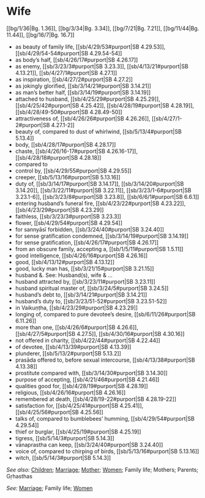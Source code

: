 # Wife

[[bg/1/36|Bg. 1.36]], [[bg/3/34|Bg. 3.34]], [[bg/7/21|Bg. 7.21]], [[bg/11/44|Bg. 11.44]], [[bg/16/7|Bg. 16.7]]

* as beauty of family life, [[sb/4/29/53#purport|SB 4.29.53]], [[sb/4/29/54-54#purport|SB 4.29.54-54]]
* as body’s half, [[sb/4/26/17#purport|SB 4.26.17]]
* as enemy, [[sb/3/23/3#purport|SB 3.23.3]], [[sb/4/13/21#purport|SB 4.13.21]], [[sb/4/27/1#purport|SB 4.27.1]]
* as inspiration, [[sb/4/27/2#purport|SB 4.27.2]]
* as jokingly glorified, [[sb/3/14/21#purport|SB 3.14.21]]
* as man’s better half, [[sb/3/14/19#purport|SB 3.14.19]]
* attached to husband, [[sb/4/25/29#purport|SB 4.25.29]], [[sb/4/25/42#purport|SB 4.25.42]], [[sb/4/28/19#purport|SB 4.28.19]], [[sb/4/28/49-50#purport|SB 4.28.49-50]]
* attractiveness of, [[sb/4/26/26#purport|SB 4.26.26]], [[sb/4/27/1-2#purport|SB 4.27.1-2]]
* beauty of, compared to dust of whirlwind, [[sb/5/13/4#purport|SB 5.13.4]]
* body, [[sb/4/28/17#purport|SB 4.28.17]]
* chaste, [[sb/4/26/16-17#purport|SB 4.26.16-17]], [[sb/4/28/18#purport|SB 4.28.18]]
* compared to
* control by, [[sb/4/29/55#purport|SB 4.29.55]]
* creeper, [[sb/5/13/16#purport|SB 5.13.16]]
* duty of, [[sb/3/14/17#purport|SB 3.14.17]], [[sb/3/14/20#purport|SB 3.14.20]], [[sb/3/22/11#purport|SB 3.22.11]], [[sb/3/23/1-6#purport|SB 3.23.1-6]], [[sb/3/23/8#purport|SB 3.23.8]], [[sb/6/6/1#purport|SB 6.6.1]]
* entering husband’s funeral fire, [[sb/4/23/22#purport|SB 4.23.22]], [[sb/4/23/29#purport|SB 4.23.29]]
* faithless, [[sb/3/23/3#purport|SB 3.23.3]]
* flower, [[sb/4/29/54#purport|SB 4.29.54]]
* for sannyāsī forbidden, [[sb/3/24/40#purport|SB 3.24.40]]
* for sense gratification condemned, [[sb/3/14/19#purport|SB 3.14.19]]
* for sense gratification, [[sb/4/26/17#purport|SB 4.26.17]]
* from an obscure family, accepting a, [[sb/1/5/11#purport|SB 1.5.11]]
* good intelligence, [[sb/4/26/16#purport|SB 4.26.16]]
* good, [[sb/4/13/12#purport|SB 4.13.12]]
* good, lucky man has, [[sb/3/21/15#purport|SB 3.21.15]]
* husband &. See: Husband(s), wife & ...
* husband attracted by, [[sb/3/23/11#purport|SB 3.23.11]]
* husband spiritual master of, [[sb/3/24/5#purport|SB 3.24.5]]
* husband’s debt to, [[sb/3/14/21#purport|SB 3.14.21]]
* husband’s duty to, [[sb/3/23/51-52#purport|SB 3.23.51-52]]
* in Vaikuṇṭha, [[sb/4/23/29#purport|SB 4.23.29]]
* longing of, compared to pure devotee’s desire, [[sb/6/11/26#purport|SB 6.11.26]]
* more than one, [[sb/4/26/6#purport|SB 4.26.6]], [[sb/4/27/5#purport|SB 4.27.5]], [[sb/4/30/16#purport|SB 4.30.16]]
* not offered in charity, [[sb/4/22/44#purport|SB 4.22.44]]
* of devotee, [[sb/4/13/39#purport|SB 4.13.39]]
* plunderer, [[sb/5/13/2#purport|SB 5.13.2]]
* prasāda offered to, before sexual intercourse, [[sb/4/13/38#purport|SB 4.13.38]]
* prostitute compared with, [[sb/3/14/30#purport|SB 3.14.30]]
* purpose of accepting, [[sb/4/21/46#purport|SB 4.21.46]]
* qualities good for, [[sb/4/28/19#purport|SB 4.28.19]]
* religious, [[sb/4/26/16#purport|SB 4.26.16]]
* remembered at death, [[sb/4/28/19-22#purport|SB 4.28.19-22]]
* satisfaction for, [[sb/4/25/41#purport|SB 4.25.41]], [[sb/4/25/56#purport|SB 4.25.56]]
* talks of, compared to bumblebees’ humming, [[sb/4/29/54#purport|SB 4.29.54]]
* thief or burglar, [[sb/4/25/19#purport|SB 4.25.19]]
* tigress, [[sb/5/14/3#purport|SB 5.14.3]]
* vānaprastha can keep, [[sb/3/24/40#purport|SB 3.24.40]]
* voice of, compared to chirping of birds, [[sb/5/13/16#purport|SB 5.13.16]]
* witch, [[sb/5/14/3#purport|SB 5.14.3]]

*See also:* [Children](entries/children.md); [Marriage](entries/marriage.md); [Mother](entries/mother.md); [Women](entries/women.md); Family life; Mothers; Parents; Gṛhasthas

*See:* [Marriage](entries/marriage.md); Family life; [Women](entries/women.md)
